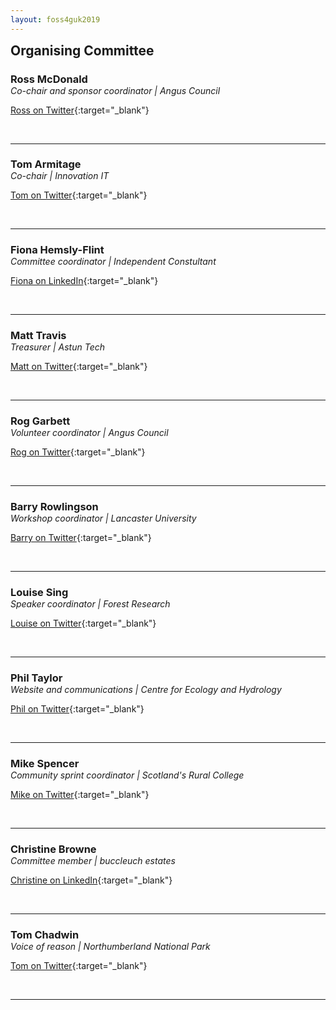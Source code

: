 ```yaml
---
layout: foss4guk2019
---
```

<h2 style="margin-top:0;">Organising Committee</h2>

<img src="" style="float:right; padding-left:15px; padding-bottom:15px;"/>
<h3 style="margin-bottom:0; padding-bottom:0;">Ross McDonald</h3>
<em>Co-chair and sponsor coordinator | Angus Council</em>

[Ross on Twitter](https://twitter.com/mixedbredie "Twitter"){:target="_blank"}

<br>
<hr/>

<img src="" style="float:right; padding-left:15px; padding-bottom:15px;"/>
<h3 style="margin-bottom:0; padding-bottom:0;">Tom Armitage</h3>
<em>Co-chair | Innovation IT</em>

[Tom on Twitter](https://twitter.com/MapNav_Tom "Twitter"){:target="_blank"}

<br>
<hr/>

<img src="" style="float:right; padding-left:15px; padding-bottom:15px;"/>
<h3 style="margin-bottom:0; padding-bottom:0;">Fiona Hemsly-Flint</h3>
<em>Committee coordinator | Independent Constultant</em>

[Fiona on LinkedIn](https://www.linkedin.com/in/fiona-hemsley-flint-225b6616/ "LinkedIn"){:target="_blank"}

<br>
<hr/>

<img src="" style="float:right; padding-left:15px; padding-bottom:15px;"/>
<h3 style="margin-bottom:0; padding-bottom:0;">Matt Travis</h3>
<em>Treasurer | Astun Tech</em>

[Matt on Twitter](https://twitter.com/Yakus "Twitter"){:target="_blank"}

<br>
<hr/>

<img src="" style="float:right; padding-left:15px; padding-bottom:15px;"/>
<h3 style="margin-bottom:0; padding-bottom:0;">Rog Garbett</h3>
<em>Volunteer coordinator | Angus Council</em>

[Rog on Twitter](https://twitter.com/reagarbett "Twitter"){:target="_blank"}

<br>
<hr/>

<img src="" style="float:right; padding-left:15px; padding-bottom:15px;"/>
<h3 style="margin-bottom:0; padding-bottom:0;">Barry Rowlingson</h3>
<em>Workshop coordinator | Lancaster University</em>

[Barry on Twitter](https://twitter.com/geospacedman "Twitter"){:target="_blank"}

<br>
<hr/>

<img src="" style="float:right; padding-left:15px; padding-bottom:15px;"/>
<h3 style="margin-bottom:0; padding-bottom:0;">Louise Sing</h3>
<em>Speaker coordinator | Forest Research</em>

[Louise on Twitter](https://twitter.com/sing_louise "Twitter"){:target="_blank"}

<br>
<hr/>

<img src="" style="float:right; padding-left:15px; padding-bottom:15px;"/>
<h3 style="margin-bottom:0; padding-bottom:0;">Phil Taylor</h3>
<em>Website and communications | Centre for Ecology and Hydrology</em>

[Phil on Twitter](https://twitter.com/ScienceAndMaps "Twitter"){:target="_blank"}

<br>
<hr/>

<img src="" style="float:right; padding-left:15px; padding-bottom:15px;"/>
<h3 style="margin-bottom:0; padding-bottom:0;">Mike Spencer</h3>
<em>Community sprint coordinator | Scotland's Rural College</em>

[Mike on Twitter](https://twitter.com/mikerspencer "Twitter"){:target="_blank"}

<br>
<hr/>

<img src="" style="float:right; padding-left:15px; padding-bottom:15px;"/>
<h3 style="margin-bottom:0; padding-bottom:0;">Christine Browne</h3>
<em>Committee member | buccleuch estates</em>

[Christine on LinkedIn](https://www.linkedin.com/in/christine-brown-1a0b5a9 "LinkedIn"){:target="_blank"}

<br>
<hr/>

<img src="" style="float:right; padding-left:15px; padding-bottom:15px;"/>
<h3 style="margin-bottom:0; padding-bottom:0;">Tom Chadwin</h3>
<em>Voice of reason | Northumberland National Park</em>

[Tom on Twitter](https://twitter.com/tomchadwin "Twitter"){:target="_blank"}

<br>
<hr/>
